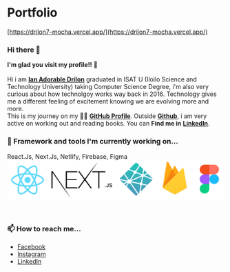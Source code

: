 # Portfolio
[https://drilon7-mocha.vercel.app/](https://drilon7-mocha.vercel.app/)

### Hi there 👋

**I'm glad you visit my profile!!** :star_struck: <br><br> Hi i am [**Ian Adorable Drilon**](https://www.facebook.com/ian.drilon.7) graduated in ISAT U (Iloilo Science and Technology University) taking Computer Science Degree, i'm also very curious about how technolgoy works way back in 2016. Technology gives me a different feeling of excitement knowing we are evolving more and more. <br> This is my journey on my :running_man: [**GitHub Profile**](https://github.com/zneret03?tab=repositories). Outside [**Github**](https://github.com/zneret03), i am very active on working out and reading books.
You can **Find me in** [**LinkedIn**](https://www.linkedin.com/in/ian-drilon-952a37179/).
<br>

### 🌱 Framework and tools I'm currently working on...
React.Js, Next.Js, Netlify, Firebase, Figma
![alt text](https://github.com/zneret03/zneret03/blob/master/tools.png)

<br>

### 📫 How to reach me...
- [Facebook](https://www.facebook.com/ian.drilon.7/)
- [Instagram](https://www.instagram.com/zen.codes/)
- [LinkedIn](https://www.linkedin.com/in/ian-drilon-952a37179/)
